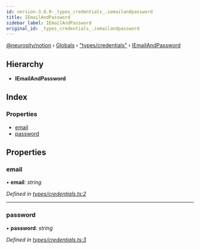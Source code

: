```yaml
---
id: version-3.8.0-_types_credentials_.iemailandpassword
title: IEmailAndPassword
sidebar_label: IEmailAndPassword
original_id: _types_credentials_.iemailandpassword
---
```


[@neurosity/notion](../index.md) › [Globals](../globals.md) › ["types/credentials"](../modules/_types_credentials_.md) › [IEmailAndPassword](_types_credentials_.iemailandpassword.md)

## Hierarchy

* **IEmailAndPassword**

## Index

### Properties

* [email](_types_credentials_.iemailandpassword.md#email)
* [password](_types_credentials_.iemailandpassword.md#password)

## Properties

###  email

• **email**: *string*

*Defined in [types/credentials.ts:2](https://github.com/neurosity/notion-js/blob/58d781f/src/types/credentials.ts#L2)*

___

###  password

• **password**: *string*

*Defined in [types/credentials.ts:3](https://github.com/neurosity/notion-js/blob/58d781f/src/types/credentials.ts#L3)*
